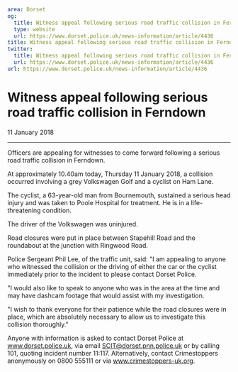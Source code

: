 ```yaml
area: Dorset
og:
  title: Witness appeal following serious road traffic collision in Ferndown
  type: website
  url: https://www.dorset.police.uk/news-information/article/4436
title: Witness appeal following serious road traffic collision in Ferndown |
twitter:
  title: Witness appeal following serious road traffic collision in Ferndown
  url: https://www.dorset.police.uk/news-information/article/4436
url: https://www.dorset.police.uk/news-information/article/4436
```

# Witness appeal following serious road traffic collision in Ferndown

11 January 2018

* * *

Officers are appealing for witnesses to come forward following a serious road traffic collision in Ferndown.

At approximately 10.40am today, Thursday 11 January 2018, a collision occurred involving a grey Volkswagen Golf and a cyclist on Ham Lane.

The cyclist, a 63-year-old man from Bournemouth, sustained a serious head injury and was taken to Poole Hospital for treatment. He is in a life-threatening condition.

The driver of the Volkswagen was uninjured.

Road closures were put in place between Stapehill Road and the roundabout at the junction with Ringwood Road.

Police Sergeant Phil Lee, of the traffic unit, said: "I am appealing to anyone who witnessed the collision or the driving of either the car or the cyclist immediately prior to the incident to please contact Dorset Police.

"I would also like to speak to anyone who was in the area at the time and may have dashcam footage that would assist with my investigation.

"I wish to thank everyone for their patience while the road closures were in place, which are absolutely necessary to allow us to investigate this collision thoroughly."

Anyone with information is asked to contact Dorset Police at www.dorset.police.uk, via email SCIT@dorset.pnn.police.uk or by calling 101, quoting incident number 11:117. Alternatively, contact Crimestoppers anonymously on 0800 555111 or via www.crimestoppers-uk.org.

